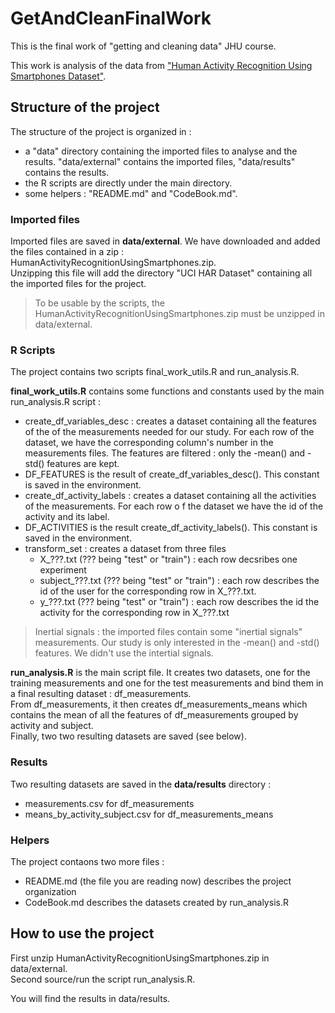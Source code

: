 GetAndCleanFinalWork
====================

This is the final work of "getting and cleaning data" JHU course.

This work is analysis of the data from ["Human Activity Recognition Using 
Smartphones Dataset"](http://archive.ics.uci.edu/ml/datasets/Human+Activity+Recognition+Using+Smartphones).

## Structure of the project
The structure of the project is organized in :  
- a "data" directory containing the imported files to analyse and the results. 
"data/external" contains the imported files, "data/results" contains the results.  
- the R scripts are directly under the main directory.   
- some helpers : "README.md" and "CodeBook.md".    

### Imported files
Imported files are saved in **data/external**. We have downloaded and added the 
files contained in a zip : HumanActivityRecognitionUsingSmartphones.zip.  
Unzipping this file will add the directory "UCI HAR Dataset" containing all the 
imported files for the project.  

>To be usable by the scripts, the HumanActivityRecognitionUsingSmartphones.zip
must be unzipped in data/external.

### R Scripts
The project contains two scripts final_work_utils.R and run_analysis.R.

**final_work_utils.R** contains some functions and constants used by the main 
run_analysis.R script :  
- create_df_variables_desc : creates a dataset containing all the features of the 
of the measurements needed for our study. For each row of the dataset, we have 
the corresponding column's number in the measurements files. The features are 
filtered : only the -mean() and -std() features are kept.  
- DF_FEATURES is the result of create_df_variables_desc(). This constant is 
saved in the environment.  
- create_df_activity_labels : creates a dataset containing all the activities of
the measurements. For each row o f the dataset we have the id of the activity and 
its label.  
- DF_ACTIVITIES is the result create_df_activity_labels(). This constant is saved 
in the environment.  
- transform_set : creates a dataset from three files  
  - X_???.txt (??? being "test" or "train") : each row decsribes one experiment  
  - subject_???.txt (??? being "test" or "train") : each row describes the id of 
  the user for the corresponding row in X_???.txt.  
  - y_???.txt (??? being "test" or "train") : each row describes the id the activity 
  for the corresponding row in X_???.txt  

>Inertial signals : the imported files contain some "inertial signals" measurements.
Our study is only interested in the -mean() and -std() features. We didn't use 
the intertial signals. 

**run_analysis.R** is the main script file. It creates two datasets, one for the 
training measurements and one for the test measurements and bind them in a final 
resulting dataset : df_measurements.  
From df_measurements, it then creates df_measurements_means which contains the mean 
of all the features of df_measurements grouped by activity and subject.  
Finally, two two resulting datasets are saved (see below).

### Results
Two resulting datasets are saved in the **data/results** directory :  
- measurements.csv for df_measurements  
- means_by_activity_subject.csv for df_measurements_means  

### Helpers
The project contaons two more files :  
- README.md (the file you are reading now) describes the project organization  
- CodeBook.md describes the datasets created by run_analysis.R  

## How to use the project
First unzip HumanActivityRecognitionUsingSmartphones.zip in data/external.  
Second source/run the script run_analysis.R.

You will find the results in data/results.

